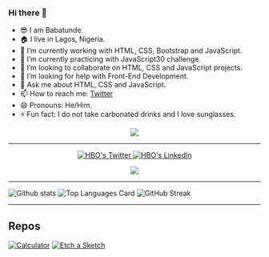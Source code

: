 ### Hi there 👋
- 😎 I am Babatunde.
- 🏠 I live in Lagos, Nigeria.
- 🔭 I’m currently working with HTML, CSS, Bootstrap and JavaScript.
- 🌱 I’m currently practicing with JavaScript30 challenge.
- 👯 I’m looking to collaborate on HTML, CSS and JavaScript projects.
- 🤔 I’m looking for help with Front-End Development.
- 💬 Ask me about HTML, CSS and JavaScript.
- 📫 How to reach me: [Twitter](https://twitter.com/badbatunde)
- 😄 Pronouns: He/Him.
- ⚡ Fun fact: I do not take carbonated drinks and I love sunglasses.

<!-- Typing SVG -->
<p align="center">
  <img src="https://readme-typing-svg.herokuapp.com?font=Helvetica&size=28&duration=6500&color=0B3B8E&center=true&vCenter=true&width=450&lines=FrontEnd+Engineer...+;Learning!+Working!+Documenting!+%F0%9F%92%A1">
</p>

---

<p align="center">
  <a href="http://twitter.com/badbatunde">
    <img src="https://img.shields.io/twitter/follow/badbatunde?label=Twitter&logo=twitter&style=for-the-badge&color=blue" alt="HBO's Twitter"/>
  </a>
  <a href="https://linkedin.com/in/badbatunde">
      <img
      src="https://img.shields.io/badge/LinkedIn-HBO-purple?label=LinkedIn&logo=linkedin&style=for-the-badge&color=blue" alt="HBO's LinkedIn"/>
 </a>
  
<div align="center">
<a href="https://twitter.com/badbatunde">
  <img src="https://github-readme-twitter.gazf.vercel.app/api?id=badbatunde&show_reply=off&show_retweet=off"/>
</a>
</div>
</p>

---

![Github stats](https://github-readme-stats.vercel.app/api?username=Badbatunde&theme=tokyonight&show_icons=true&count_private=true)
![Top Languages Card](https://github-readme-stats.vercel.app/api/top-langs/?username=Badbatunde&theme=default_repocard&title_color=0d6efd")
![GitHub Streak](https://github-readme-streak-stats.herokuapp.com?user=Badbatunde&theme=neon-palenight&hide_border=true)
<!-- ![Twitter](https://github-readme-twitter.gazf.vercel.app/api?id=badbatunde&show_reply=off&show_retweet=off) -->
<!-- [![Repo name](https://github-readme-stats.vercel.app/api/pin/?username=Badbatunde&repo=Badbatunde&show_owner=true)](https://github.com/Badbatunde/Badbatunde) -->

---

## Repos
[![Calculator](https://github-readme-stats.vercel.app/api/pin/?username=Badbatunde&repo=Calculator&show_owner=true)](https://github.com/Badbatunde/Calculator)
[![Etch a Sketch](https://github-readme-stats.vercel.app/api/pin/?username=Badbatunde&repo=Etch-a-Sketch&show_owner=true)](https://github.com/Badbatunde/Etch-a-Sketch)

